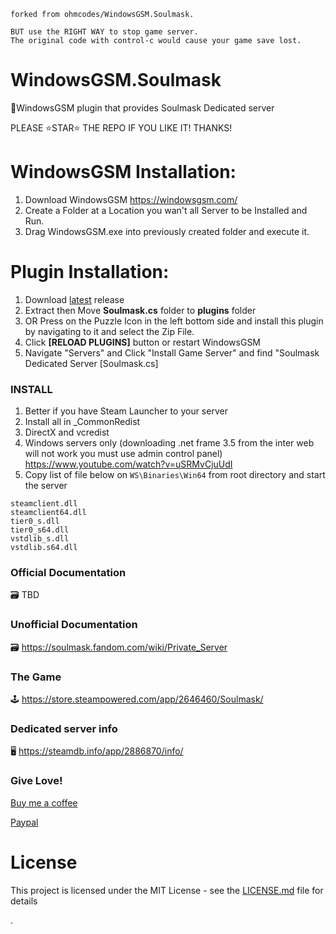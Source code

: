 ```
forked from ohmcodes/WindowsGSM.Soulmask.

BUT use the RIGHT WAY to stop game server.
The original code with control-c would cause your game save lost.
```

# WindowsGSM.Soulmask
🧩WindowsGSM plugin that provides Soulmask Dedicated server

PLEASE ⭐STAR⭐ THE REPO IF YOU LIKE IT! THANKS!

# WindowsGSM Installation: 
1. Download  WindowsGSM https://windowsgsm.com/ 
2. Create a Folder at a Location you wan't all Server to be Installed and Run.
4. Drag WindowsGSM.exe into previously created folder and execute it.

# Plugin Installation:
1. Download [latest](https://github.com/ohmcodes/WindowsGSM.Soulmask/releases/latest) release
2. Extract then Move **Soulmask.cs** folder to **plugins** folder
3. OR Press on the Puzzle Icon in the left bottom side and install this plugin by navigating to it and select the Zip File.
4. Click **[RELOAD PLUGINS]** button or restart WindowsGSM
5. Navigate "Servers" and Click "Install Game Server" and find "Soulmask Dedicated Server [Soulmask.cs]

### INSTALL
1. Better if you have Steam Launcher to your server
2. Install all in _CommonRedist
3. DirectX and vcredist
4. Windows servers only 
(downloading .net frame 3.5 from the inter web will not work you must use admin control panel)
https://www.youtube.com/watch?v=uSRMvCjuUdI
5. Copy list of file below on `WS\Binaries\Win64` from root directory and start the server
```
steamclient.dll
steamclient64.dll
tier0_s.dll
tier0_s64.dll
vstdlib_s.dll
vstdlib.s64.dll
```

### Official Documentation
🗃️ TBD

### Unofficial Documentation
🗃️ https://soulmask.fandom.com/wiki/Private_Server

### The Game
🕹️ https://store.steampowered.com/app/2646460/Soulmask/

### Dedicated server info
🖥️ https://steamdb.info/app/2886870/info/


### Give Love!
[Buy me a coffee](https://www.buymeacoffee.com/ohmcodes)

[Paypal](https://www.paypal.com/donate/?business=8389QZ23QRDPE&no_recurring=0&item_name=Game+Server%2FTools+Community+Donations&currency_code=CAD)

# License
This project is licensed under the MIT License - see the <a href="https://github.com/ohmcodes/WindowsGSM.Soulmask/blob/main/LICENSE">LICENSE.md</a> file for details

.
